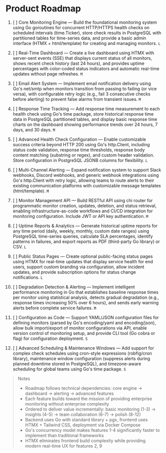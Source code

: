 # Product Roadmap

1. [ ] Core Monitoring Engine — Build the foundational monitoring system using Go goroutines for concurrent HTTP/HTTPS health checks on scheduled intervals (time.Ticker), store check results in PostgreSQL with partitioned tables for time-series data, and provide a basic admin interface (HTMX + html/template) for creating and managing monitors. `L`

2. [ ] Real-Time Dashboard — Create a live dashboard using HTMX with server-sent events (SSE) that displays current status of all monitors, shows recent check history (last 24 hours), and provides uptime percentages with color-coded status indicators and automatic real-time updates without page refreshes. `M`

3. [ ] Email Alert System — Implement email notification delivery using Go's net/smtp when monitors transition from passing to failing (or vice versa), with configurable retry logic (e.g., fail 3 consecutive checks before alerting) to prevent false alarms from transient issues. `M`

4. [ ] Response Time Tracking — Add response time measurement to each health check using Go's time package, store historical response time data in PostgreSQL partitioned tables, and display basic response time charts on the dashboard showing performance trends over 24 hours, 7 days, and 30 days. `M`

5. [ ] Advanced Health Check Configuration — Enable customizable success criteria beyond HTTP 200 using Go's http.Client, including status code validation, response time thresholds, response body content matching (substring or regex), and custom header validation. Store configuration in PostgreSQL JSONB columns for flexibility. `L`

6. [ ] Multi-Channel Alerting — Expand notification system to support Slack webhooks, Discord webhooks, and generic webhook integrations using Go's http.Client with retry logic, allowing teams to route alerts to their existing communication platforms with customizable message templates (html/template). `M`

7. [ ] Monitor Management API — Build RESTful API using chi router for programmatic monitor creation, updates, deletion, and status retrieval, enabling infrastructure-as-code workflows and CI/CD integration for monitoring configuration. Include JWT or API key authentication. `M`

8. [ ] Uptime Reports & Analytics — Generate historical uptime reports for any time period (daily, weekly, monthly, custom date ranges) using PostgreSQL time-series queries, calculate SLA percentages, identify patterns in failures, and export reports as PDF (third-party Go library) or CSV. `L`

9. [ ] Public Status Pages — Create optional public-facing status pages using HTMX for real-time updates that display service health for end users, support custom branding via configuration, allow incident updates, and provide subscription options for status change notifications. `L`

10. [ ] Degradation Detection & Alerting — Implement intelligent performance monitoring in Go that establishes baseline response times per monitor using statistical analysis, detects gradual degradation (e.g., response times increasing 50% over 6 hours), and sends early warning alerts before complete service failures. `M`

11. [ ] Configuration as Code — Support YAML/JSON configuration files for defining monitors (parsed by Go's encoding/yaml and encoding/json), allow bulk import/export of monitor configurations via API, enable version control of monitoring setup, and provide CLI tool (Go cobra or flag) for configuration deployment. `S`

12. [ ] Advanced Scheduling & Maintenance Windows — Add support for complex check schedules using cron-style expressions (robfig/cron library), maintenance window configuration (suppress alerts during planned downtime stored in PostgreSQL), and timezone-aware scheduling for global teams using Go's time package. `S`

> Notes
> - Roadmap follows technical dependencies: core engine → dashboard → alerting → advanced features
> - Each feature builds toward the mission of providing enterprise monitoring without enterprise complexity
> - Ordered to deliver value incrementally: basic monitoring (1-3) → insights (4-5) → team collaboration (6-7) → polish (8-12)
> - Backend uses Go with standard library + pgx, frontend uses HTMX + Tailwind CSS, deployment via Docker Compose
> - Go's concurrency model makes features 1-4 significantly faster to implement than traditional frameworks
> - HTMX eliminates frontend build complexity while providing modern real-time UX for features 2, 9
